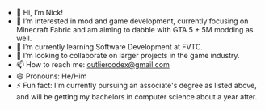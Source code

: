 - 👋 Hi, I’m Nick!
- 👀 I’m interested in mod and game development, currently focusing on Minecraft Fabric and am aiming to dabble with GTA 5 + 5M modding as well.
- 🌱 I’m currently learning Software Development at FVTC.
- 💞️ I’m looking to collaborate on larger projects in the game industry.
- 📫 How to reach me: outliercodex@gmail.com
- 😄 Pronouns: He/Him
- ⚡ Fun fact: I'm currently pursuing an associate's degree as listed above, and will be getting my bachelors in computer science about a year after.

